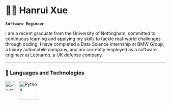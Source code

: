 # 👨‍🎓 Hanrui Xue

**`Software Engineer`**

I am a recent graduate from the University of Nottingham, committed to continuous learning and applying my skills to tackle real-world challenges through coding. I have completed a Data Science internship at BMW Group, a luxury automobile company, and am currently employed as a software engineer at Leonardo, a UK defense company.

---

### 🎒 Languages and Technologies

<img align="left" alt="Java" width="30px" style="padding-right:10px;" src="https://upload.wikimedia.org/wikipedia/en/thumb/3/30/Java_programming_language_logo.svg/110px-Java_programming_language_logo.svg.png"/>
<img align="left" alt="Python" width="60px" style="padding-right:10px;" src="https://upload.wikimedia.org/wikipedia/commons/thumb/0/0a/Python.svg/110px-Python.svg.png"/>





